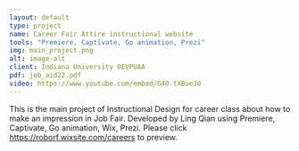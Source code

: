 ```yaml
---
layout: default
type: project
name: Career Fair Attire instructional website
tools: "Premiere, Captivate, Go animation, Prezi"
img: main_project.png
alt: image-alt
client: Indiana University OEVPUAA
pdf: job_aid22.pdf
video: https://www.youtube.com/embed/G40-tXBueJ0
---
```

This is the main project of Instructional Design for career class about how to make an impression in Job Fair. Developed by Ling Qian using Premiere, Captivate, Go animation, Wix, Prezi. Please click https://roborf.wixsite.com/careers to preview.

